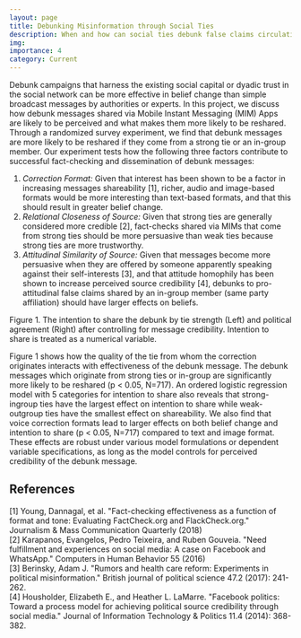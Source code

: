 ```yaml
---
layout: page
title: Debunking Misinformation through Social Ties
description: When and how can social ties debunk false claims circulating in messaging apps?
img: 
importance: 4
category: Current
---
```


Debunk campaigns that harness the existing social capital
or dyadic trust in the social network can be more effective in belief change than simple
broadcast messages by authorities or experts. In this project, we
discuss how debunk messages shared via Mobile Instant Messaging (MIM) Apps are likely to be perceived and what makes
them more likely to be reshared. Through a randomized survey experiment, we find that
debunk messages are more likely to be reshared if they come from a strong tie or an in-group
member.
Our experiment tests how the following three factors contribute to successful fact-checking
and dissemination of debunk messages:
1. *Correction Format:* Given that interest has been shown to be a factor in increasing
messages shareability [1], richer, audio and image-based formats would be more interesting
than text-based formats, and that this should result in greater belief change.
2. *Relational Closeness of Source:* Given that strong ties are generally considered more
credible [2], fact-checks shared via MIMs that come from strong ties should be more
persuasive than weak ties because strong ties are more trustworthy.
3. *Attitudinal Similarity of Source:* Given that messages become more persuasive when
they are offered by someone apparently speaking against their self-interests [3], and that
attitude homophily has been shown to increase perceived source credibility [4], debunks to
pro-attitudinal false claims shared by an in-group member (same party affiliation) should
have larger effects on beliefs.

<div class="row justify-content-center">
    <div class="col-sm-12 mt-3 mt-md-0">
        <img class="img-fluid rounded z-depth-1" src="{{ '/assets/img/debunk_plots.png' | relative_url }}" alt="" title="Sharing Debunk Messages"/>
    </div>
</div>
<div class="caption">
Figure 1. The intention to share the debunk by tie strength (Left) and political agreement
(Right) after controlling for message credibility. Intention to share is treated as a
numerical variable.
</div>

Figure 1 shows how the quality of the tie from whom the correction originates interacts
with effectiveness of the debunk message. The debunk messages which originate from strong
ties or in-group are significantly more likely to be reshared (p < 0.05, N=717). An
ordered logistic regression model with 5 categories for intention to share also reveals
that strong-ingroup ties have the largest effect on intention to share while weak-outgroup
ties have the smallest effect on shareability. We also find that voice correction formats
lead to larger effects on both belief change and intention to share (p < 0.05, N=717)
compared to text and image format. These effects are robust under various model
formulations or dependent variable specifications, as long as the model controls for
perceived credibility of the debunk message.

<h2>References</h2>
[1] Young, Dannagal, et al. "Fact-checking effectiveness as a function of format and tone:
Evaluating FactCheck.org and FlackCheck.org." Journalism & Mass Communication Quarterly
(2018)
<br />
[2] Karapanos, Evangelos, Pedro Teixeira, and Ruben Gouveia. "Need fulfillment and
experiences on social media: A case on Facebook and WhatsApp." Computers in Human Behavior
55 (2016)
<br />
[3] Berinsky, Adam J. "Rumors and health care reform: Experiments in political
misinformation." British journal of political science 47.2 (2017): 241-262.
<br />
[4] Housholder, Elizabeth E., and Heather L. LaMarre. "Facebook politics: Toward a process
model for achieving political source credibility through social media." Journal of
Information Technology & Politics 11.4 (2014): 368-382.
